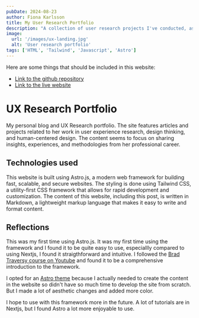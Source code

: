 ```yaml
---
pubDate: 2024-08-23
author: Fiona Karlsson
title: My User Research Portfolio
description: "A collection of user research projects I've conducted, as well as my process and approach to conducting research."
image:
  url: '/images/ux-landing.jpg'
  alt: 'User research portfolio'
tags: ['HTML', 'Tailwind', 'Javascript', 'Astro']
---
```


Here are some things that should be included in this website:

<ul class="mb-12">
  <li>
    <a href="https://github.com/fika4life/uxr-astro" target="_blank" rel="noopener noreferrer">Link to the github repository</a>
  </li>
  <li>
    <a href="https://fionakarlssonuxr.netlify.app/" target="_blank" rel="noopener noreferrer">Link to the live website</a>
  </li>
</ul>

# UX Research Portfolio

My personal blog and UX Research portfolio. The site features articles and projects related to her work in user experience research, design thinking, and human-centered design. The content seems to focus on sharing insights, experiences, and methodologies from her professional career.

## Technologies used

This website is built using Astro.js, a modern web framework for building fast, scalable, and secure websites. The styling is done using Tailwind CSS, a utility-first CSS framework that allows for rapid development and customization. The content of this website, including this post, is written in Markdown, a lightweight markup language that makes it easy to write and format content.

## Reflections

This was my first time using Astro.js. It was my first time using the framework and I found it to be quite easy to use, especiallly compared to using Nextjs, I found it straigthforward and intuitive. I followed the [Brad Traversy course on Youtube](https://www.youtube.com/watch?v=PAAkCSZUG1c) and found it to be a comprehensive introduction to the framework.

I opted for an [Astro theme](https://astro.build/themes/details/aria/) because I actually needed to create the content in the website so didn't have so much time to develop the site from scratch. But I made a lot of aesthetic changes and added more color.

I hope to use with this framework more in the future. A lot of tutorials are in Nextjs, but I found Astro a lot more enjoyable to use.
